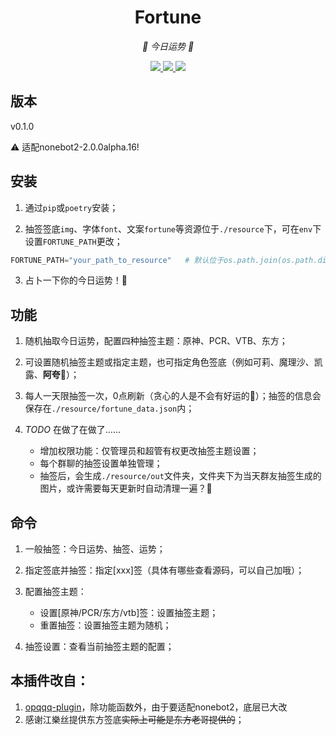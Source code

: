 <div align="center">

# Fortune

<!-- prettier-ignore-start -->
<!-- markdownlint-disable-next-line MD036 -->
_🙏 今日运势 🙏_
<!-- prettier-ignore-end -->

</div>
<p align="center">
  
  <a href="https://github.com/KafCoppelia/nonebot_plugin_fortune/blob/main/LICENSEE">
    <img src="https://img.shields.io/badge/license-MIT-informational">
  </a>
  
  <a href="https://github.com/nonebot/nonebot2">
    <img src="https://img.shields.io/badge/nonebot2-2.0.0alpha.16-green">
  </a>
  
  <a href="">
    <img src="https://img.shields.io/badge/release-v0.1.0-orange">
  </a>
  
</p>

</p>

## 版本

v0.1.0

⚠ 适配nonebot2-2.0.0alpha.16!

## 安装

1. 通过`pip`或`poetry`安装；

2. 抽签签底`img`、字体`font`、文案`fortune`等资源位于`./resource`下，可在`env`下设置`FORTUNE_PATH`更改；

```python
FORTUNE_PATH="your_path_to_resource"   # 默认位于os.path.join(os.path.dirname(__file__), "resource")，具体查看data_source.py
```

3. 占卜一下你的今日运势！🎉

## 功能

1. 随机抽取今日运势，配置四种抽签主题：原神、PCR、VTB、东方；

2. 可设置随机抽签主题或指定主题，也可指定角色签底（例如可莉、魔理沙、凯露、**阿夸**🥰）；

3. 每人一天限抽签一次，0点刷新（贪心的人是不会有好运的🤗）；抽签的信息会保存在`./resource/fortune_data.json`内；

4. *TODO* 在做了在做了……
   - 增加权限功能：仅管理员和超管有权更改抽签主题设置；
   - 每个群聊的抽签设置单独管理；
   - 抽签后，会生成`./resource/out`文件夹，文件夹下为当天群友抽签生成的图片，或许需要每天更新时自动清理一遍？🤔

## 命令

1. 一般抽签：今日运势、抽签、运势；
2. 指定签底并抽签：指定[xxx]签（具体有哪些查看源码，可以自己加哦）；
3. 配置抽签主题：
   - 设置[原神/PCR/东方/vtb]签：设置抽签主题；
   - 重置抽签：设置抽签主题为随机；

4. 抽签设置：查看当前抽签主题的配置；

## 本插件改自：

1. [opqqq-plugin](https://github.com/opq-osc/opqqq-plugin)，除功能函数外，由于要适配nonebot2，底层已大改
2. 感谢江樂丝提供东方签底~~实际上可能是东方老哥提供的~~；